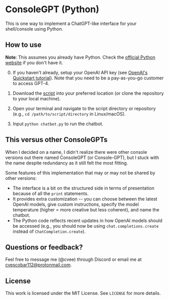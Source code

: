 # ConsoleGPT (Python)

This is one way to implement a ChatGPT-like interface for your shell/console using Python.

## How to use

**Note**: This assumes you already have Python. Check the [official Python website](https://www.python.org/downloads/) if you don't have it.

0. If you haven't already, setup your OpenAI API key (see [OpenAI's Quickstart tutorial](https://platform.openai.com/docs/quickstart?context=python)). Note that you need to be a pay-as-you-go customer to access GPT-4.

1. Download the [script](chatbot.py) into your preferred location (or clone the repository to your local machine).

2. Open your terminal and navigate to the script directory or repository (e.g., `cd /path/to/script/directory` in Linux/macOS).
   
3. Input `python chatbot.py` to run the chatbot.

## This versus other ConsoleGPTs

When I decided on a name, I didn't realize there were other console versions out there named ConsoleGPT (or Console-GPT), but I stuck with the name despite redundancy as it still felt the most fitting. 

Some features of this implementation that may or may not be shared by other versions:
- The interface is a bit on the structured side in terms of presentation because of all the `print` statements.
- It provides extra customization -- you can choose between the latest OpenAI models, give custom instructions, specify the model temperature (higher = more creative but less coherent), and name the chatbot.
- The Python code reflects recent updates in how OpenAI models should be accessed (e.g., you should now be using `chat.completions.create` instead of `ChatCompletion.create`).

## Questions or feedback?

Feel free to message me (@cvee) through Discord or email me at [cvescobar112@protonmail.com](mailto:cvescobar112@protonmail.com).

## License

This work is licensed under the MIT License. See `LICENSE` for more details.

